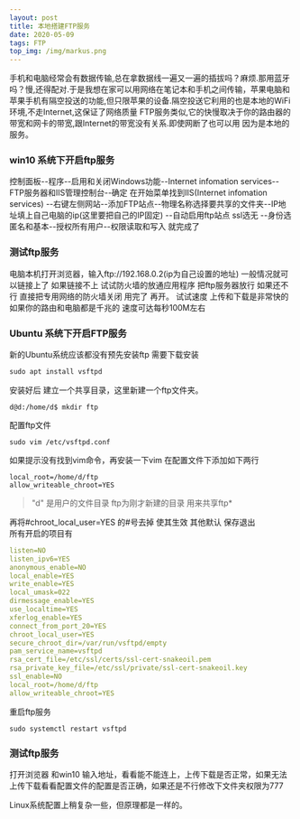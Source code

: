 ```yaml
---
layout: post
title: 本地搭建FTP服务
date: 2020-05-09
tags: FTP 
top_img: /img/markus.png
---
```

手机和电脑经常会有数据传输,总在拿数据线一遍又一遍的插拔吗？麻烦.那用蓝牙吗？慢,还得配对.于是我想在家可以用网络在笔记本和手机之间传输，苹果电脑和苹果手机有隔空投送的功能,但只限苹果的设备.隔空投送它利用的也是本地的WiFi环境,不走Internet,这保证了网络质量 FTP服务类似,它的快慢取决于你的路由器的带宽和网卡的带宽,跟Internet的带宽没有关系.即使网断了也可以用 因为是本地的服务。

### win10 系统下开启ftp服务
控制面板--程序--启用和关闭Windows功能--Internet infomation services--FTP服务器和IIS管理控制台--确定
在开始菜单找到IIS(Internet infomation services) --右键左侧网站--添加FTP站点--物理名称选择要共享的文件夹--IP地址填上自己电脑的ip(这里要把自己的IP固定) --自动启用ftp站点 ssl选无 --身份选匿名和基本--授权所有用户--权限读取和写入 就完成了

### 测试ftp服务
电脑本机打开浏览器，输入ftp:\//192.168.0.2(ip为自己设置的地址) 一般情况就可以链接上了 如果链接不上 试试防火墙的放通应用程序 把ftp服务器放行  如果还不行 直接把专用网络的防火墙关闭 用完了 再开。 试试速度 上传和下载是非常快的 如果你的路由和电脑都是千兆的 速度可达每秒100M左右

### Ubuntu 系统下开启FTP服务
新的Ubuntu系统应该都没有预先安装ftp 需要下载安装
```ruby
sudo apt install vsftpd
```
安装好后 建立一个共享目录，这里新建一个ftp文件夹。
```
d@d:/home/d$ mkdir ftp
```
配置ftp文件
```
sudo vim /etc/vsftpd.conf
```
如果提示没有找到vim命令，再安装一下vim
在配置文件下添加如下两行
```
local_root=/home/d/ftp
allow_writeable_chroot=YES
```
> "d" 是用户的文件目录 ftp为刚才新建的目录 用来共享ftp*

再将#chroot_local_user=YES 的#号去掉 使其生效
其他默认 保存退出<br>
所有开启的项目有
```yml
listen=NO
listen_ipv6=YES
anonymous_enable=NO
local_enable=YES
write_enable=YES
local_umask=022
dirmessage_enable=YES
use_localtime=YES
xferlog_enable=YES
connect_from_port_20=YES
chroot_local_user=YES
secure_chroot_dir=/var/run/vsftpd/empty
pam_service_name=vsftpd
rsa_cert_file=/etc/ssl/certs/ssl-cert-snakeoil.pem
rsa_private_key_file=/etc/ssl/private/ssl-cert-snakeoil.key
ssl_enable=NO
local_root=/home/d/ftp
allow_writeable_chroot=YES
```
重启ftp服务
```
sudo systemctl restart vsftpd
```
### 测试ftp服务
打开浏览器 和win10 输入地址，看看能不能连上，上传下载是否正常，如果无法上传下载看看配置文件的配置是否正确，如果还是不行修改下文件夹权限为777

Linux系统配置上稍复杂一些，但原理都是一样的。
